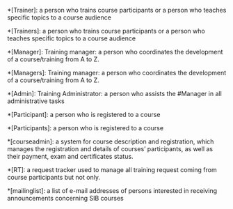 *[Trainer]: a person who trains course participants or a person who teaches specific topics to a course audience 

*[Trainers]: a person who trains course participants or a person who teaches specific topics to a course audience 

*[Manager]: Training manager: a person who coordinates the development of a course/training from A to Z. 

*[Managers]: Training manager: a person who coordinates the development of a course/training from A to Z. 

*[Admin]: Training Administrator: a person who assists the #Manager in all administrative tasks 

*[Participant]:  a person who is registered to a course

*[Participants]:  a person who is registered to a course

*[courseadmin]: a system for course description and registration, which manages the registration and details of courses’ participants, as well as their payment, exam and certificates status. 

*[RT]: a request tracker used to manage all training request coming from course participants but not only.  

*[mailinglist]: a list of e-mail addresses of persons interested in receiving announcements concerning SIB courses 
